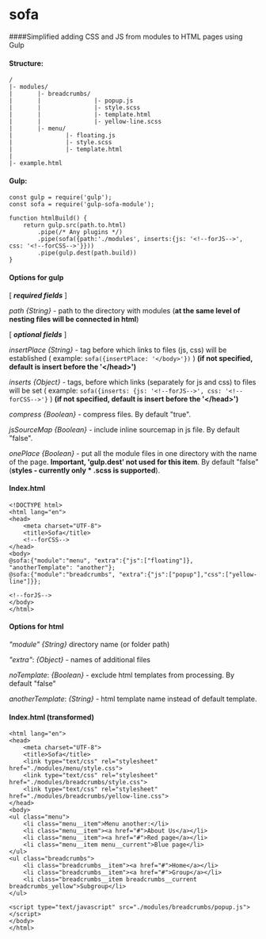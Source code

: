 # sofa
####Simplified adding CSS and JS from modules to HTML pages using Gulp

#### Structure:

```
/
|- modules/
|       |- breadcrumbs/
|       |               |- popup.js
|       |               |- style.scss
|       |               |- template.html
|       |               |- yellow-line.scss
|       |- menu/
|               |- floating.js
|               |- style.scss
|               |- template.html
|
|- example.html
```

#### Gulp:

```
const gulp = require('gulp');
const sofa = require('gulp-sofa-module');

function htmlBuild() {
    return gulp.src(path.to.html)
        .pipe(/* Any plugins */)
        .pipe(sofa({path:'./modules', inserts:{js: '<!--forJS-->', css: '<!--forCSS-->'}}))
        .pipe(gulp.dest(path.build))
}
```
#### Options for gulp

[ **_required fields_** ]

_path_ _{String}_ - path to the directory with modules 
(**at the same level of nesting files will be connected in html**)

[ **_optional fields_** ]

_insertPlace_ _{String}_ - tag before which links to files (js, css) will be established
( example: `sofa({insertPlace: '</body>'})` )
**(if not specified, default is insert before the '<\/head>')**

_inserts_ _{Object}_ - tags, before which links (separately for js and css) to files
will be set ( example: `sofa({inserts: {js: '<!--forJS-->', css: '<!--forCSS-->'}` )
**(if not specified, default is insert before the '<\/head>')**

_compress_ _{Boolean}_ - compress files. By default "true".

_jsSourceMap_ _{Boolean}_ - include inline sourcemap in js file. By default "false".

_onePlace_ _{Boolean}_ - put all the module files in one directory with the name of the page.
**Important, 'gulp.dest' not used for this item**.
By default "false" (**styles - currently only * .scss is supported**).

#### Index.html

```
<!DOCTYPE html>
<html lang="en">
<head>
    <meta charset="UTF-8">
    <title>Sofa</title>
    <!--forCSS-->
</head>
<body>
@sofa:{"module":"menu", "extra":{"js":["floating"]}, "anotherTemplate": "another"};
@sofa:{"module":"breadcrumbs", "extra":{"js":["popup"],"css":["yellow-line"]}};

<!--forJS-->
</body>
</html>
```
#### Options for html

_"module"_ _{String}_ directory name (or folder path)

_"extra"_: _{Object}_ - names of additional files

_noTemplate_: _{Boolean}_ - exclude html templates from processing. By default "false"

_anotherTemplate_: _{String}_ - html template name instead of default template.

#### Index.html (transformed)

```
<html lang="en">
<head>
    <meta charset="UTF-8">
    <title>Sofa</title>
    <link type="text/css" rel="stylesheet" href="./modules/menu/style.css">
    <link type="text/css" rel="stylesheet" href="./modules/breadcrumbs/style.css">
    <link type="text/css" rel="stylesheet" href="./modules/breadcrumbs/yellow-line.css">
</head>
<body>
<ul class="menu">
    <li class="menu__item">Menu another:</li>
    <li class="menu__item"><a href="#">About Us</a></li>
    <li class="menu__item"><a href="#">Red page</a></li>
    <li class="menu__item menu__current">Blue page</li>
</ul>
<ul class="breadcrumbs">
    <li class="breadcrumbs__item"><a href="#">Home</a></li>
    <li class="breadcrumbs__item"><a href="#">Group</a></li>
    <li class="breadcrumbs__item breadcrumbs__current breadcrumbs_yellow">Subgroup</li>
</ul>

<script type="text/javascript" src="./modules/breadcrumbs/popup.js"></script>
</body>
</html>
```